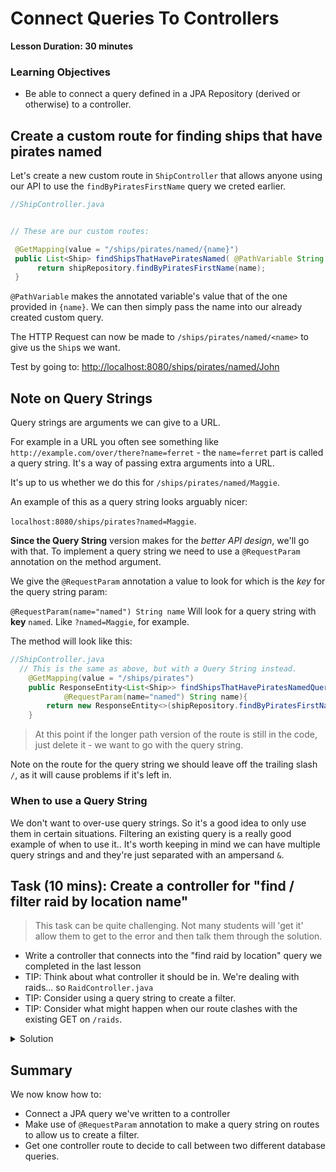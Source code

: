 # Connect Queries To Controllers

**Lesson Duration: 30 minutes**

### Learning Objectives
- Be able to connect a query defined in a JPA Repository (derived or otherwise) to a controller.

## Create a custom route for finding ships that have pirates named

Let's create a new custom route in `ShipController` that allows anyone using our API to use the `findByPiratesFirstName` query we creted earlier.


```java
//ShipController.java


// These are our custom routes:

 @GetMapping(value = "/ships/pirates/named/{name}")
 public List<Ship> findShipsThatHavePiratesNamed( @PathVariable String name){
      return shipRepository.findByPiratesFirstName(name);
 }
```

`@PathVariable` makes the annotated variable's value that of the one provided in `{name}`. We can then simply pass the name into our already created custom query.

The HTTP Request can now be made to `/ships/pirates/named/<name>` to give us the `Ship`s we want.

Test by going to: [http://localhost:8080/ships/pirates/named/John](http://localhost:8080/ships/pirates/named/John)


## Note on Query Strings


Query strings are arguments we can give to a URL.

For example in a URL you often see something like `http://example.com/over/there?name=ferret` - the `name=ferret` part is called a query string. It's a way of passing extra arguments into a URL.

It's up to us whether we do this for `/ships/pirates/named/Maggie`.

An example of this as a query string looks arguably nicer:

`localhost:8080/ships/pirates?named=Maggie`.

**Since the Query String** version makes for the *better API design*, we'll go with that. To implement a query string we need to use a `@RequestParam` annotation on the method argument.

We give the `@RequestParam` annotation a value to look for which is the *key* for the query string param:

```@RequestParam(name="named") String name```
Will look for a query string with **key** `named`. Like `?named=Maggie`, for example.

The method will look like this:

```java
//ShipController.java
  // This is the same as above, but with a Query String instead.
    @GetMapping(value = "/ships/pirates")
    public ResponseEntity<List<Ship>> findShipsThatHavePiratesNamedQueryString(
            @RequestParam(name="named") String name){
        return new ResponseEntity<>(shipRepository.findByPiratesFirstName(name), HttpStatus.OK);
    }

```

> At this point if the longer path version of the route is still in the code, just delete it - we want to go with the query string.

Note on the route for the query string we should leave off the trailing slash `/`, as it will cause problems if it's left in.


### When to use a Query String

We don't want to over-use query strings. So it's a good idea to only use them in certain situations. Filtering an existing query is a really good example of when to use it.. It's worth keeping in mind we can have multiple query strings and and they're just separated with an ampersand `&`.


## Task (10 mins): Create a controller for "find / filter raid by location name"


> This task can be quite challenging. Not many students will 'get it' allow them to get to the error and then talk them through the solution.

* Write a controller that connects into the "find raid by location" query we completed in the last lesson
* TIP: Think about what controller it should be in. We're dealing with raids... so `RaidController.java`
* TIP: Consider using a query string to create a filter.
* TIP: Consider what might happen when our route clashes with the existing GET on `/raids`.

<details>
<summary>
Solution
</summary>

If we just implement another GET on `/raids` and add on the `RequestParam`, then we will get an **error** becuase there's already a route setup on `/raids`. So for this solution we need to merge the two queries into one controller.

The error will show something like:

```
{[/raids],methods=[GET]}: There is already 'raidController' bean method

```
It's possible to make use of the `@RequestParam`s `required` attribute. By default this is set to true. If it's set to `false` this makes it so there's a single route for `/raids` that can be used for both:

* GET `/raids` - return a list of all raids
* GET `/raids?location=Tortuga` - filter out tortuga

To do this, we'll check if the `location` provided by the RequestParam is not null. If it's not null the `findRaidByLocation(location)` query should be called and returned.

Otherwise, call the `findAll()` method which would normally be called for any GET `/raids` requests.

This is known as a filter. It's happening on the  existing `/raids route. Make sure the other GET `/raids` route is deleted.


```java
// RaidController.java

@GetMapping(value = "/raids")
public ResponseEntity<List<Raid>> findRaidsFilterByLocation(
        @RequestParam(name="location", required = false) String location) {
    if (location != null) {
        return new ResponseEntity<>(raidRepository.findRaidByLocation(location), HttpStatus.OK);
    }
    return new ResponseEntity<>(raidRepository.findAll(), HttpStatus.OK);
}
	
```
</details>


## Summary

We now know how to:

* Connect a JPA query we've written to a controller
* Make use of `@RequestParam` annotation to make a query string on routes to allow us to create a filter.
* Get one controller route to  decide to call between two different database queries.